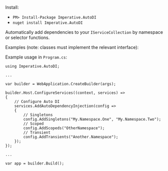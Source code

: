 Install:

- `PM> Install-Package Imperative.AutoDI`
- `nuget install Imperative.AutoDI`

Automatically add dependencies to your `IServiceCollection` by namespace or selector functions.

Examples (note: classes must implement the relevant interface):

Example usage in `Program.cs`:

```
using Imperative.AutoDI;

...

var builder = WebApplication.CreateBuilder(args);

builder.Host.ConfigureServices((context, services) =>
{
    // Configure Auto DI
    services.AddAutoDependencyInjection(config =>
    {
        // Singletons
        config.AddSingletons("My.Namespace.One", "My.Namespace.Two");
        // Scoped
        config.AddScopeds("OtherNamespace");
        // Transient
        config.AddTransients("Another.Namespace");
    });
});

...

var app = builder.Build();
```
